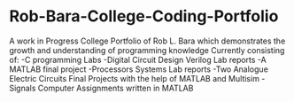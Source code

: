 # Rob-Bara-College-Coding-Portfolio
A work in Progress College Portfolio of Rob L. Bara which demonstrates the growth and understanding of programming knowledge
Currently consisting of:
-C programming Labs 
-Digital Circuit Design Verilog Lab reports
-A MATLAB final project
-Processors Systems Lab reports
-Two Analogue Electric Circuits Final Projects with the help of MATLAB and Multisim
-Signals Computer Assignments written in MATLAB
